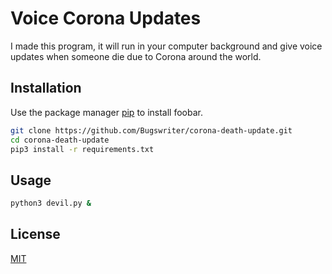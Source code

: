 # Voice Corona Updates

I made this program, it will run in your computer background and give voice updates when someone die due to Corona around the world. 

## Installation

Use the package manager [pip](https://pip.pypa.io/en/stable/) to install foobar.

```bash
git clone https://github.com/Bugswriter/corona-death-update.git
cd corona-death-update
pip3 install -r requirements.txt
```

## Usage

```bash
python3 devil.py &
```

## License
[MIT](https://choosealicense.com/licenses/mit/)
